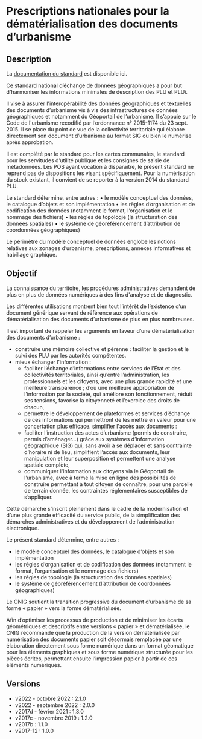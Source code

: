 # Prescriptions nationales pour la dématérialisation des documents d’urbanisme

## Description
La [documentation du standard](https://cnig.gouv.fr/IMG/pdf/230112_standard_cnig_plu_v2022-10.pdf) est disponible ici.

Ce standard national d’échange de données géographiques a pour but d'harmoniser les informations minimales de description des PLU et PLUi.

Il vise à assurer l'interopérabilité des données géographiques et textuelles des documents d’urbanisme vis à vis des infrastructures de données géographiques et notamment du Géoportail de l’urbanisme. Il s’appuie sur le Code de l'urbanisme recodifié par l’ordonnance n° 2015-1174 du 23 sept. 2015. Il se place du point de vue de la collectivité territoriale qui élabore directement son document d’urbanisme au format SIG ou bien le numérise après approbation.

Il est complété par le standard pour les cartes communales, le standard pour les servitudes d’utilité publique et les consignes de saisie de métadonnées. Les POS ayant vocation à disparaître, le présent standard ne reprend pas de dispositions les visant spécifiquement. Pour la numérisation du stock existant, il convient de se reporter à la version 2014 du standard PLU.

Le standard détermine, entre autres :
• le modèle conceptuel des données, le catalogue d’objets et son implémentation
• les règles d’organisation et de codification des données (notamment le format, l’organisation et le nommage des fichiers)
• les règles de topologie (la structuration des données spatiales)
• le système de géoréférencement (l’attribution de coordonnées géographiques)

Le périmètre du modèle conceptuel de données englobe les notions relatives aux zonages d’urbanisme, prescriptions, annexes informatives et habillage graphique.

## Objectif
La connaissance du territoire, les procédures administratives demandent de plus en plus de données numériques à des fins d'analyse et de diagnostic.

Les différentes utilisations montrent bien tout l’intérêt de l’existence d’un document générique servant de référence aux opérations de dématérialisation des documents d’urbanisme de plus en plus nombreuses.

Il est important de rappeler les arguments en faveur d’une dématérialisation des documents d’urbanisme :
* construire une mémoire collective et pérenne : faciliter la gestion et le suivi des PLU par les autorités compétentes. 
* mieux échanger l'information :
   - faciliter l’échange d’informations entre services de l’État et des collectivités territoriales, ainsi qu’entre l’administration, les professionnels et les citoyens, avec une plus grande rapidité et une meilleure transparence ; d’où une meilleure appropriation de l’information par la société, qui améliore son fonctionnement, réduit ses tensions, favorise la citoyenneté et l’exercice des droits de chacun,
   - permettre le développement de plateformes et services d’échange de ces informations qui permettront de les mettre en valeur pour une concertation plus efficace.
simplifier l'accès aux documents :
   - faciliter l’instruction des actes d’urbanisme (permis de construire, permis d’aménager...) grâce aux systèmes d’information géographique (SIG) qui, sans avoir à se déplacer et sans contrainte d’horaire ni de lieu, simplifient l’accès aux documents, leur manipulation et leur superposition et permettent une analyse spatiale complète,
   - communiquer l'information aux citoyens via le Géoportail de l’urbanisme, avec à terme la mise en ligne des possibilités de construire permettant à tout citoyen de connaître, pour une parcelle de terrain donnée, les contraintes réglementaires susceptibles de s’appliquer.

Cette démarche s’inscrit pleinement dans le cadre de la modernisation et d’une plus grande efficacité du service public, de la simplification des démarches administratives et du développement de l’administration électronique.

Le présent standard détermine, entre autres :
* le modèle conceptuel des données, le catalogue d’objets et son implémentation
* les règles d’organisation et de codification des données (notamment le format, l’organisation et le nommage des fichiers)
* les règles de topologie (la structuration des données spatiales)
* le système de géoréférencement (l’attribution de coordonnées géographiques)

Le CNIG soutient la transition progressive du document d’urbanisme de sa forme « papier » vers la forme dématérialisée.

Afin d’optimiser les processus de production et de minimiser les écarts géométriques et descriptifs entre versions « papier » et dématérialisée, le CNIG recommande que la production de la version dématérialisée par numérisation des documents papier soit désormais remplacée par une élaboration directement sous forme numérique dans un format géomatique pour les éléments graphiques et sous forme numérique structurée pour les pièces écrites, permettant ensuite l’impression papier à partir de ces éléments numériques.

## Versions
- v2022 - octobre 2022 : 2.1.0
- v2022 - septembre 2022 : 2.0.0
- v2017d - février 2021 : 1.3.0
- v2017c - novembre 2019 : 1.2.0
- v2017b : 1.1.0
- v2017-12 : 1.0.0

